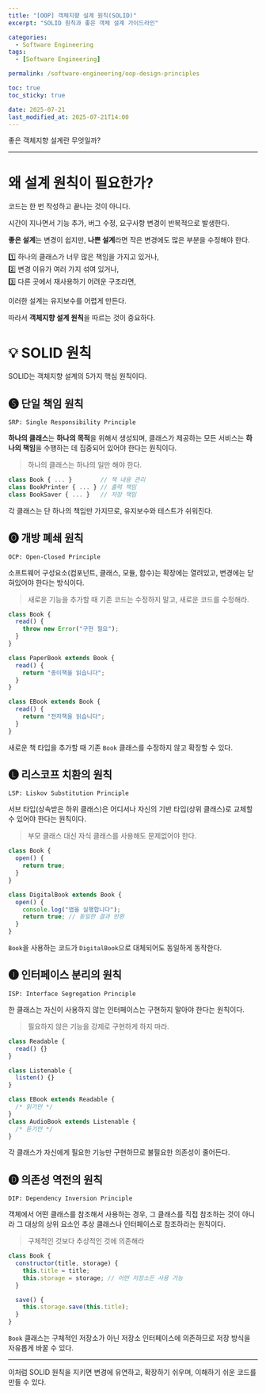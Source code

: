 ```yaml
---
title: "[OOP] 객체지향 설계 원칙(SOLID)"
excerpt: "SOLID 원칙과 좋은 객체 설계 가이드라인"

categories:
  - Software Engineering
tags:
  - [Software Engineering]

permalink: /software-engineering/oop-design-principles

toc: true
toc_sticky: true

date: 2025-07-21
last_modified_at: 2025-07-21T14:00
---
```


좋은 객체지향 설계란 무엇일까?

---

# 왜 설계 원칙이 필요한가?

코드는 한 번 작성하고 끝나는 것이 아니다.

시간이 지나면서 기능 추가, 버그 수정, 요구사항 변경이 반복적으로 발생한다.

**좋은 설계**는 변경이 쉽지만, **나쁜 설계**라면 작은 변경에도 많은 부분을 수정해야 한다.

1️⃣ 하나의 클래스가 너무 많은 책임을 가지고 있거나,  
2️⃣ 변경 이유가 여러 가지 섞여 있거나,  
3️⃣ 다른 곳에서 재사용하기 어려운 구조라면,

이러한 설계는 유지보수를 어렵게 만든다.

따라서 **객체지향 설계 원칙**을 따르는 것이 중요하다.

# 💡 SOLID 원칙

SOLID는 객체지향 설계의 5가지 핵심 원칙이다.

## 🅢 단일 책임 원칙

`SRP: Single Responsibility Principle`

**하나의 클래스**는 **하나의 목적**을 위해서 생성되며, 클래스가 제공하는 모든 서비스는 **하나의 책임**을 수행하는 데 집중되어 있어야 한다는 원칙이다.

> 하나의 클래스는 하나의 일만 해야 한다.

```js
class Book { ... }        // 책 내용 관리
class BookPrinter { ... } // 출력 책임
class BookSaver { ... }   // 저장 책임
```

각 클래스는 단 하나의 책임만 가지므로, 유지보수와 테스트가 쉬워진다.

## 🅞 개방 폐쇄 원칙

`OCP: Open-Closed Principle`

소프트웨어 구성요소(컴포넌트, 클래스, 모듈, 함수)는 확장에는 열려있고, 변경에는 닫혀있어야 한다는 방식이다.

> 새로운 기능을 추가할 때 기존 코드는 수정하지 말고, 새로운 코드를 수정해라.

```js
class Book {
  read() {
    throw new Error("구현 필요");
  }
}

class PaperBook extends Book {
  read() {
    return "종이책을 읽습니다";
  }
}

class EBook extends Book {
  read() {
    return "전자책을 읽습니다";
  }
}
```

새로운 책 타입을 추가할 때 기존 `Book` 클래스를 수정하지 않고 확장할 수 있다.

## 🅛 리스코프 치환의 원칙

`LSP: Liskov Substitution Principle`

서브 타입(상속받은 하위 클래스)은 어디서나 자신의 기반 타입(상위 클래스)로 교체할 수 있어야 한다는 원칙이다.

> 부모 클래스 대신 자식 클래스를 사용해도 문제없어야 한다.

```js
class Book {
  open() {
    return true;
  }
}

class DigitalBook extends Book {
  open() {
    console.log("앱을 실행합니다");
    return true; // 동일한 결과 반환
  }
}
```

`Book`을 사용하는 코드가 `DigitalBook`으로 대체되어도 동일하게 동작한다.

## 🅘 인터페이스 분리의 원칙

`ISP: Interface Segregation Principle`

한 클래스는 자신이 사용하지 않는 인터페이스는 구현하지 말아야 한다는 원칙이다.

> 필요하지 않은 기능을 강제로 구현하게 하지 마라.

```js
class Readable {
  read() {}
}

class Listenable {
  listen() {}
}

class EBook extends Readable {
  /* 읽기만 */
}
class AudioBook extends Listenable {
  /* 듣기만 */
}
```

각 클래스가 자신에게 필요한 기능만 구현하므로 불필요한 의존성이 줄어든다.

## 🅓 의존성 역전의 원칙

`DIP: Dependency Inversion Principle`

객체에서 어떤 클래스를 참조해서 사용하는 경우, 그 클래스를 직접 참조하는 것이 아니라 그 대상의 상위 요소인 추상 클래스나 인터페이스로 참조하라는 원칙이다.

> 구체적인 것보다 추상적인 것에 의존해라

```js
class Book {
  constructor(title, storage) {
    this.title = title;
    this.storage = storage; // 어떤 저장소든 사용 가능
  }

  save() {
    this.storage.save(this.title);
  }
}
```

`Book` 클래스는 구체적인 저장소가 아닌 저장소 인터페이스에 의존하므로 저장 방식을 자유롭게 바꿀 수 있다.

---

이처럼 SOLID 원칙을 지키면 변경에 유연하고, 확장하기 쉬우며, 이해하기 쉬운 코드를 만들 수 있다.
